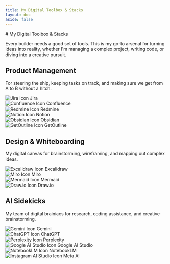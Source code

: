 ```yaml
---
title: My Digital Toolbox & Stacks
layout: doc
aside: false
---
```


<script setup lang="ts">
import NaitBubble from '/components/assistant/NaitBubble.vue'; // Adjust path as necessary
import Projects from '/components/Projects.vue'; // Adjust path as necessary
</script>

<NaitBubble />
# My Digital Toolbox & Stacks

Every builder needs a good set of tools. This is my go-to arsenal for turning ideas into reality, whether I'm managing a complex project, writing code, or diving into a creative pursuit.

<div class="container mx-auto">
    <div class="space-y-16">
        <div>
            <h2 class="text-2xl md:text-3xl font-bold tracking-tight">Product Management</h2>
            <p class="mt-3 text-lg text-gray-600 dark:text-gray-400">For steering the ship, keeping tasks on track, and making sure we get from A to B without a hitch.</p>
            <div class="mt-8 grid grid-cols-1 sm:grid-cols-2 md:grid-cols-3 gap-6">
                <div class="flex items-center p-4 bg-gray-50 dark:bg-gray-800 border dark:border-gray-700 rounded-xl shadow-sm hover:-translate-y-1 transition-transform duration-300">
                    <img src="https://raw.githubusercontent.com/simple-icons/simple-icons/develop/icons/jira.svg" alt="Jira Icon" class="h-8 w-8 mr-4"/>
                    <span class="font-semibold text-lg">Jira</span>
                </div>
                <div class="flex items-center p-4 bg-gray-50 dark:bg-gray-800 border dark:border-gray-700 rounded-xl shadow-sm hover:-translate-y-1 transition-transform duration-300">
                    <img src="https://raw.githubusercontent.com/simple-icons/simple-icons/develop/icons/confluence.svg" alt="Confluence Icon" class="h-8 w-8 mr-4"/>
                    <span class="font-semibold text-lg">Confluence</span>
                </div>
                <div class="flex items-center p-4 bg-gray-50 dark:bg-gray-800 border dark:border-gray-700 rounded-xl shadow-sm hover:-translate-y-1 transition-transform duration-300">
                    <img src="https://raw.githubusercontent.com/simple-icons/simple-icons/develop/icons/redmine.svg" alt="Redmine Icon" class="h-8 w-8 mr-4"/>
                    <span class="font-semibold text-lg">Redmine</span>
                </div>
                <div class="flex items-center p-4 bg-gray-50 dark:bg-gray-800 border dark:border-gray-700 rounded-xl shadow-sm hover:-translate-y-1 transition-transform duration-300">
                    <img src="https://raw.githubusercontent.com/simple-icons/simple-icons/develop/icons/notion.svg" alt="Notion Icon" class="h-8 w-8 mr-4"/>
                    <span class="font-semibold text-lg">Notion</span>
                </div>
                <div class="flex items-center p-4 bg-gray-50 dark:bg-gray-800 border dark:border-gray-700 rounded-xl shadow-sm hover:-translate-y-1 transition-transform duration-300">
                    <img src="https://raw.githubusercontent.com/simple-icons/simple-icons/develop/icons/obsidian.svg" alt="Obsidian Icon" class="h-8 w-8 mr-4"/>
                    <span class="font-semibold text-lg">Obsidian</span>
                </div>
                <div class="flex items-center p-4 bg-gray-50 dark:bg-gray-800 border dark:border-gray-700 rounded-xl shadow-sm hover:-translate-y-1 transition-transform duration-300">
                    <img src="https://avatars.githubusercontent.com/u/38734648?s=200&v=4" alt="GetOutline Icon" class="h-8 w-8 mr-4"/>
                    <span class="font-semibold text-lg">GetOutline</span>
                </div>
            </div>
        </div>
        <div>
            <h2 class="text-2xl md:text-3xl font-bold tracking-tight">Design & Whiteboarding</h2>
            <p class="mt-3 text-lg text-gray-600 dark:text-gray-400">My digital canvas for brainstorming, wireframing, and mapping out complex ideas.</p>
            <div class="mt-8 grid grid-cols-1 sm:grid-cols-2 md:grid-cols-3 gap-6">
                <div class="flex items-center p-4 bg-gray-50 dark:bg-gray-800 border dark:border-gray-700 rounded-xl shadow-sm hover:-translate-y-1 transition-transform duration-300">
                    <img src="https://raw.githubusercontent.com/simple-icons/simple-icons/develop/icons/excalidraw.svg" alt="Excalidraw Icon" class="h-8 w-8 mr-4"/>
                    <span class="font-semibold text-lg">Excalidraw</span>
                </div>
                <div class="flex items-center p-4 bg-gray-50 dark:bg-gray-800 border dark:border-gray-700 rounded-xl shadow-sm hover:-translate-y-1 transition-transform duration-300">
                    <img src="https://raw.githubusercontent.com/simple-icons/simple-icons/develop/icons/miro.svg" alt="Miro Icon" class="h-8 w-8 mr-4"/>
                    <span class="font-semibold text-lg">Miro</span>
                </div>
                <div class="flex items-center p-4 bg-gray-50 dark:bg-gray-800 border dark:border-gray-700 rounded-xl shadow-sm hover:-translate-y-1 transition-transform duration-300">
                    <img src="https://raw.githubusercontent.com/simple-icons/simple-icons/develop/icons/mermaid.svg" alt="Mermaid Icon" class="h-8 w-8 mr-4"/>
                    <span class="font-semibold text-lg">Mermaid</span>
                </div>
                 <div class="flex items-center p-4 bg-gray-50 dark:bg-gray-800 border dark:border-gray-700 rounded-xl shadow-sm hover:-translate-y-1 transition-transform duration-300">
                    <img src="https://raw.githubusercontent.com/simple-icons/simple-icons/develop/icons/diagramsdotnet.svg" alt="Draw.io Icon" class="h-8 w-8 mr-4"/>
                    <span class="font-semibold text-lg">Draw.io</span>
                </div>
            </div>
        </div>
        <div>
            <h2 class="text-2xl md:text-3xl font-bold tracking-tight">AI Sidekicks</h2>
            <p class="mt-3 text-lg text-gray-600 dark:text-gray-400">My team of digital brainiacs for research, coding assistance, and creative brainstorming.</p>
            <div class="mt-8 grid grid-cols-1 sm:grid-cols-2 md:grid-cols-3 gap-6">
                <div class="flex items-center p-4 bg-gray-50 dark:bg-gray-800 border dark:border-gray-700 rounded-xl shadow-sm hover:-translate-y-1 transition-transform duration-300">
                    <img src="https://www.gstatic.com/images/branding/googlelogo/1x/googlelogo_color_272x92dp.png" alt="Gemini Icon" class="h-8 w-8 mr-4 object-contain"/>
                    <span class="font-semibold text-lg">Gemini</span>
                </div>
                 <div class="flex items-center p-4 bg-gray-50 dark:bg-gray-800 border dark:border-gray-700 rounded-xl shadow-sm hover:-translate-y-1 transition-transform duration-300">
                    <img src="https://raw.githubusercontent.com/simple-icons/simple-icons/develop/icons/openai.svg" alt="ChatGPT Icon" class="h-8 w-8 mr-4"/>
                    <span class="font-semibold text-lg">ChatGPT</span>
                </div>
                <div class="flex items-center p-4 bg-gray-50 dark:bg-gray-800 border dark:border-gray-700 rounded-xl shadow-sm hover:-translate-y-1 transition-transform duration-300">
                    <img src="https://raw.githubusercontent.com/simple-icons/simple-icons/develop/icons/perplexity.svg" alt="Perplexity Icon" class="h-8 w-8 mr-4"/>
                    <span class="font-semibold text-lg">Perplexity</span>
                </div>
                <div class="flex items-center p-4 bg-gray-50 dark:bg-gray-800 border dark:border-gray-700 rounded-xl shadow-sm hover:-translate-y-1 transition-transform duration-300">
                    <img src="https://raw.githubusercontent.com/simple-icons/simple-icons/develop/icons/googlebigquery.svg" alt="Google AI Studio Icon" class="h-8 w-8 mr-4"/>
                    <span class="font-semibold text-lg">Google AI Studio</span>
                </div>
                <div class="flex items-center p-4 bg-gray-50 dark:bg-gray-800 border dark:border-gray-700 rounded-xl shadow-sm hover:-translate-y-1 transition-transform duration-300">
                    <img src="https://raw.githubusercontent.com/simple-icons/simple-icons/develop/icons/notebook.svg" alt="NotebookLM Icon" class="h-8 w-8 mr-4"/>
                    <span class="font-semibold text-lg">NotebookLM</span>
                </div>
                <div class="flex items-center p-4 bg-gray-50 dark:bg-gray-800 border dark:border-gray-700 rounded-xl shadow-sm hover:-translate-y-1 transition-transform duration-300">
                    <img src="https://raw.githubusercontent.com/simple-icons/simple-icons/develop/icons/instagram.svg" alt="Instagram AI Studio Icon" class="h-8 w-8 mr-4"/>
                    <span class="font-semibold text-lg">Meta AI</span>
                </div>
            </div>
        </div>
    </div>
</div>
